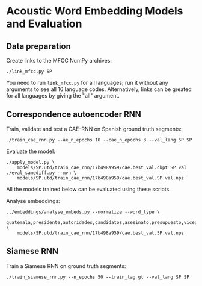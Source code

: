 Acoustic Word Embedding Models and Evaluation
=============================================

Data preparation
----------------
Create links to the MFCC NumPy archives:

    ./link_mfcc.py SP

You need to run `link_mfcc.py` for all languages; run it without any arguments
to see all 16 language codes. Alternatively, links can be greated for all
languages by giving the "all" argument.


Correspondence autoencoder RNN
------------------------------
Train, validate and test a CAE-RNN on Spanish ground truth segments:

    ./train_cae_rnn.py --ae_n_epochs 10 --cae_n_epochs 3 --val_lang SP SP

Evaluate the model:

    ./apply_model.py \
        models/SP.utd/train_cae_rnn/17b498a959/cae.best_val.ckpt SP val
    ./eval_samediff.py --mvn \
        models/SP.utd/train_cae_rnn/17b498a959/cae.best_val.SP.val.npz

All the models trained below can be evaluated using these scripts.

Analyse embeddings:

    ../embeddings/analyse_embeds.py --normalize --word_type \
        guatemala,presidente,autoridades,candidatos,asesinato,presupuesto,vicepresidente,negociaciones,netanyahu,social,explotaciones \
        models/SP.utd/train_cae_rnn/17b498a959/cae.best_val.SP.val.npz


Siamese RNN
-----------
Train a Siamese RNN on ground truth segments:

    ./train_siamese_rnn.py --n_epochs 50 --train_tag gt --val_lang SP SP

